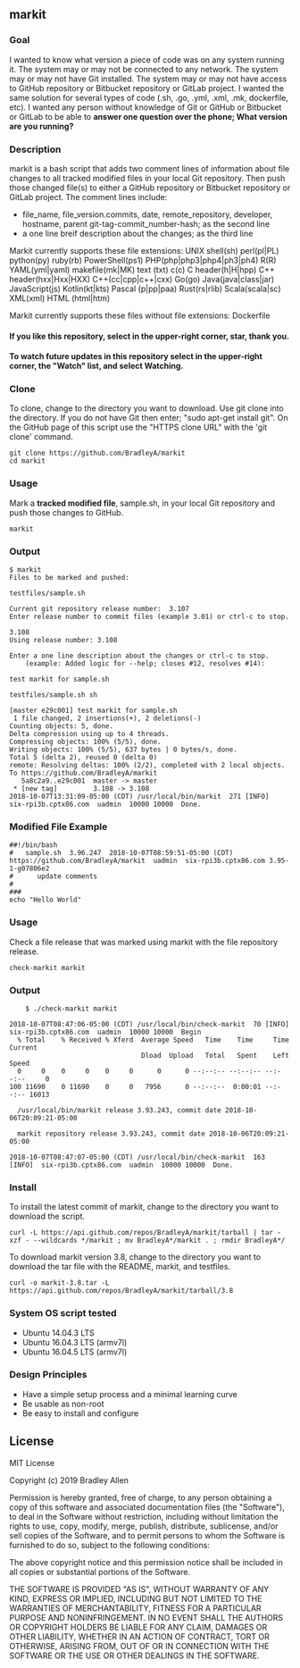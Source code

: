 ## markit

### Goal
I wanted to know what version a piece of code was on any system running it. The system may or may not be connected to any network. The system may or may not have Git installed. The system may or may not have access to GitHub repository or Bitbucket repository or GitLab project. I wanted the same solution for several types of code (.sh, .go, .yml, .xml, .mk, dockerfile, etc). I wanted any person without knowledge of Git or GitHub or Bitbucket or GitLab to be able to **answer one question over the phone; What version are you running?**

### Description
markit is a bash script that adds two comment lines of information about file changes to all tracked modified files in your local Git repository.  Then push those changed file(s) to either a GitHub repository or Bitbucket repository or GitLab project.  The comment lines include:
 * file_name, file_version.commits, date, remote_repository, developer, hostname, parent git-tag-commit_number-hash; as the second line
 * a one line breif description about the changes; as the third line
 
Markit currently supports these file extensions: UNIX shell(sh) perl(pl|PL) python(py) ruby(rb) PowerShell(ps1) PHP(php|php3|php4|ph3|ph4) R(R) YAML(yml|yaml) makefile(mk|MK) text (txt) c(c) C header(h|H|hpp) C++ header(hxx|Hxx|HXX) C++(cc|cpp|c++|cxx) Go(go) Java(java|class|jar) JavaScript(js) Kotlin(kt|kts) Pascal (p|pp|paa) Rust(rs|rlib) Scala(scala|sc) XML(xml) HTML (html|htm)

Markit currently supports these files without file extensions: Dockerfile

#### If you like this repository, select in the upper-right corner, star, thank you.
#### To watch future updates in this repository select in the upper-right corner, the "Watch" list, and select Watching.

### Clone
To clone, change to the directory you want to download. Use git clone into the directory. If you do not have Git then enter; "sudo apt-get install git". On the GitHub page of this script use the "HTTPS clone URL" with the 'git clone' command.

    git clone https://github.com/BradleyA/markit
    cd markit

### Usage
Mark a **tracked modified file**, sample.sh, in your local Git repository and push those changes to GitHub.

    markit 

### Output
    $ markit
    Files to be marked and pushed:

    testfiles/sample.sh

    Current git repository release number:  3.107
    Enter release number to commit files (example 3.01) or ctrl-c to stop.

    3.108
    Using release number: 3.108

    Enter a one line description about the changes or ctrl-c to stop.
        (example: Added logic for --help; closes #12, resolves #14):

    test markit for sample.sh

    testfiles/sample.sh sh

    [master e29c001] test markit for sample.sh
     1 file changed, 2 insertions(+), 2 deletions(-)
    Counting objects: 5, done.
    Delta compression using up to 4 threads.
    Compressing objects: 100% (5/5), done.
    Writing objects: 100% (5/5), 637 bytes | 0 bytes/s, done.
    Total 5 (delta 2), reused 0 (delta 0)
    remote: Resolving deltas: 100% (2/2), completed with 2 local objects.
    To https://github.com/BradleyA/markit
       5a8c2a9..e29c001  master -> master
     * [new tag]         3.108 -> 3.108
    2018-10-07T13:31:09-05:00 (CDT) /usr/local/bin/markit  271 [INFO]  six-rpi3b.cptx86.com  uadmin  10000 10000  Done.

### Modified File Example
    ##!/bin/bash
    # 	sample.sh  3.96.247  2018-10-07T08:59:51-05:00 (CDT)  https://github.com/BradleyA/markit  uadmin  six-rpi3b.cptx86.com 3.95-1-g07806e2  
    # 	   update comments 
    #
    ###
    echo "Hello World"

### Usage
Check a file release that was marked using markit with the file repository release.

    check-markit markit 

### Output
        $ ./check-markit markit
    
    2018-10-07T08:47:06-05:00 (CDT) /usr/local/bin/check-markit  70 [INFO]  six-rpi3b.cptx86.com  uadmin  10000 10000  Begin
      % Total    % Received % Xferd  Average Speed   Time    Time     Time  Current
                                     Dload  Upload   Total   Spent    Left  Speed
      0     0    0     0    0     0      0      0 --:--:-- --:--:-- --:--:--     0
    100 11690    0 11690    0     0   7956      0 --:--:--  0:00:01 --:--:-- 16013

      /usr/local/bin/markit release 3.93.243, commit date 2018-10-06T20:09:21-05:00

      markit repository release 3.93.243, commit date 2018-10-06T20:09:21-05:00

    2018-10-07T08:47:07-05:00 (CDT) /usr/local/bin/check-markit  163 [INFO]  six-rpi3b.cptx86.com  uadmin  10000 10000  Done.
        
### Install
To install the latest commit of markit, change to the directory you want to download the script.

    curl -L https://api.github.com/repos/BradleyA/markit/tarball | tar -xzf - --wildcards */markit ; mv BradleyA*/markit . ; rmdir BradleyA*/

To download markit version 3.8, change to the directory you want to download the tar file with the README, markit, and testfiles.  

    curl -o markit-3.8.tar -L https://api.github.com/repos/BradleyA/markit/tarball/3.8
    
### System OS script tested
 * Ubuntu 14.04.3 LTS
 * Ubuntu 16.04.3 LTS (armv7l)
 * Ubuntu 16.04.5 LTS (armv7l)

### Design Principles
 * Have a simple setup process and a minimal learning curve
 * Be usable as non-root
 * Be easy to install and configure

## License
MIT License

Copyright (c) 2019  Bradley Allen

Permission is hereby granted, free of charge, to any person obtaining a copy of this software and associated documentation files (the "Software"), to deal in the Software without restriction, including without limitation the rights to use, copy, modify, merge, publish, distribute, sublicense, and/or sell copies of the Software, and to permit persons to whom the Software is furnished to do so, subject to the following conditions:

The above copyright notice and this permission notice shall be included in all copies or substantial portions of the Software.

THE SOFTWARE IS PROVIDED "AS IS", WITHOUT WARRANTY OF ANY KIND, EXPRESS OR IMPLIED, INCLUDING BUT NOT LIMITED TO THE WARRANTIES OF MERCHANTABILITY, FITNESS FOR A PARTICULAR PURPOSE AND NONINFRINGEMENT. IN NO EVENT SHALL THE AUTHORS OR COPYRIGHT HOLDERS BE LIABLE FOR ANY CLAIM, DAMAGES OR OTHER LIABILITY, WHETHER IN AN ACTION OF CONTRACT, TORT OR OTHERWISE, ARISING FROM, OUT OF OR IN CONNECTION WITH THE SOFTWARE OR THE USE OR OTHER DEALINGS IN THE SOFTWARE.
